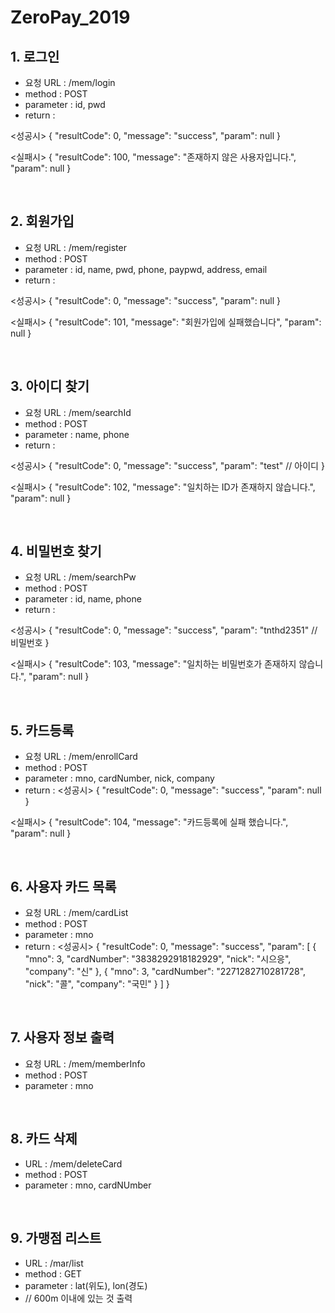# ZeroPay_2019

## 1. 로그인
- 요청 URL : /mem/login
- method : POST
- parameter : id, pwd
- return : 

<성공시> 
{
    "resultCode": 0,
    "message": "success",
    "param": null
}

<실패시>
{
    "resultCode": 100,
    "message": "존재하지 않은 사용자입니다.",
    "param": null
}

<br />

## 2. 회원가입
- 요청 URL : /mem/register
- method : POST
- parameter : id, name, pwd, phone, paypwd, address, email
- return :

<성공시>
{
    "resultCode": 0,
    "message": "success",
    "param": null
}

<실패시>
{
    "resultCode": 101,
    "message": "회원가입에 실패했습니다",
    "param": null
}

<br />

## 3. 아이디 찾기
- 요청 URL : /mem/searchId
- method : POST
- parameter : name, phone
- return :

<성공시>
{
    "resultCode": 0,
    "message": "success",
    "param": "test" // 아이디
}

<실패시>
{
    "resultCode": 102,
    "message": "일치하는 ID가 존재하지 않습니다.",
    "param": null
}

<br />

## 4. 비밀번호 찾기
- 요청 URL : /mem/searchPw
- method : POST
- parameter : id, name, phone
- return :

<성공시>
{
    "resultCode": 0,
    "message": "success",
    "param": "tnthd2351" // 비밀번호
}

<실패시>
{
    "resultCode": 103,
    "message": "일치하는 비밀번호가 존재하지 않습니다.",
    "param": null
}

<br />

## 5. 카드등록
- 요청 URL : /mem/enrollCard
- method : POST
- parameter : mno, cardNumber, nick, company
- return :
<성공시>
{
    "resultCode": 0,
    "message": "success",
    "param": null
}

<실패시>
{
    "resultCode": 104,
    "message": "카드등록에 실패 했습니다.",
    "param": null
}

<br />

## 6. 사용자 카드 목록
- 요청 URL : /mem/cardList
- method : POST
- parameter : mno
- return :
<성공시>
{
    "resultCode": 0,
    "message": "success",
    "param": [
        {
            "mno": 3,
            "cardNumber": "3838292918182929",
            "nick": "시으응",
            "company": "신"
        },
        {
            "mno": 3,
            "cardNumber": "2271282710281728",
            "nick": "콜",
            "company": "국민"
        }
    ]
}

<br />

## 7. 사용자 정보 출력
- 요청 URL : /mem/memberInfo
- method : POST
- parameter : mno

<br />

## 8. 카드 삭제
- URL : /mem/deleteCard
- method : POST
- parameter : mno, cardNUmber

<br />

## 9. 가맹점 리스트
- URL : /mar/list
- method : GET
- parameter : lat(위도), lon(경도)
- // 600m 이내에 있는 것 출력

